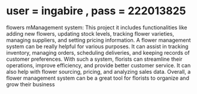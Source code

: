 # user = ingabire , pass = 222013825
flowers mManagement system: This project it includes functionalities like adding new flowers, updating stock levels, tracking flower varieties, managing suppliers, and setting pricing information.
A flower management system can be really helpful for various purposes. It can assist in tracking inventory, managing orders, scheduling deliveries, and keeping records of customer preferences. With such a system, florists can streamline their operations, improve efficiency, and provide better customer service.
It can also help with flower sourcing, pricing, and analyzing sales data. Overall, a flower management system can be a great tool for florists to organize and grow their business
